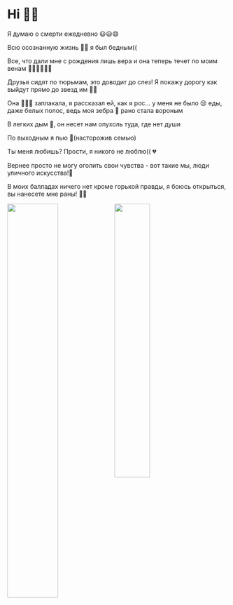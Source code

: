 
# Hi 👋🏻


Я думаю о смерти ежедневно 😃😃😄

Всю осознанную жизнь 👶🏻 я был бедным((

Все, что дали мне с рождения лишь вера и она теперь течет по моим венам 🙏🏻🙏🏻🙏🏻

Друзья сидят по тюрьмам, это доводит до слез! Я покажу дорогу как выйдут прямо до звезд им ☝🏻

Она 👩🏼‍🦰 заплакала, я рассказал ей, как я рос... у меня не было 😢 еды, даже белых полос, ведь моя зебра 🦓 рано стала вороным

В легких дым  🚬, он несет нам опухоль туда, где нет души  

По выходным я пью 🍺(насторожив семью) 

Ты меня любишь? Прости, я никого не люблю(( 💔

Вернее просто не могу оголить свои чувства - вот такие мы, люди уличного искусства!📝

В моих балладах ничего нет кроме горькой правды, я боюсь открыться, вы нанесете мне раны! 🔪😢

<img align = "left" width = "48%" src = "https://github-readme-stats.vercel.app/api?username=heykamikaze&show_icons=true&theme=tokyonight" />
<img align = "left" width = "40%" src = "https://github-readme-stats.vercel.app/api/top-langs/?username=heykamikaze&layout=compact&theme=tokyonight" /> 
